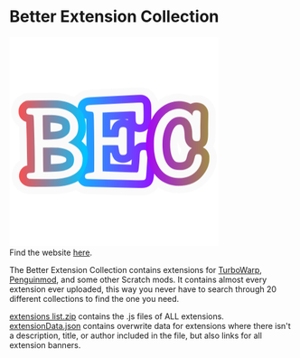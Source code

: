 # Better Extension Collection
![Better Extension Collection](https://github.com/robotninjajesse/Better-Extension-Collection/blob/main/BECicon.png)  
Find the website [here](http://robotninjajesse.github.io/Better-Extension-Collection).

The Better Extension Collection contains extensions for [TurboWarp](https://turbowarp.org), [Penguinmod](https://penguinmod.com), and some other Scratch mods. It contains almost every extension ever uploaded, this way you never have to search through 20 different collections to find the one you need.

[extensions list.zip](https://github.com/robotninjajesse/Better-Extension-Collection/blob/main/extensions%20list.zip) contains the .js files of ALL extensions.  
[extensionData.json](https://github.com/robotninjajesse/Better-Extension-Collection/blob/main/extensionData.json) contains overwrite data for extensions where there isn't a description, title, or author included in the file, but also links for all extension banners.
